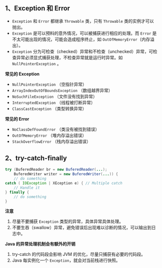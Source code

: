 # 

## 1、Exception 和 Error

- `Exception` 和 `Error` 都继承 `Throwable` 类，只有 `Throwable` 类的实例才可以抛出。
- `Exception` 是可以预料的意外情况，可以被捕获进行相应的处理。而 `Error` 是不太可能出现的情况，可能会造成程序终止，如 `OutOfMemoryError`（内存溢出）。
- `Exception` 分为可检查（checked）异常和不检查（unchecked）异常，可检查异常必须显式捕获处理，不检查异常就是运行时异常。如 `NullPointerException` 。

**常见的 Exception**

- `NullPointerException` （空指针异常）
- `ArrayIndexOutOfBoundsException` （数组越界异常）
- `NoSuchFileException` （文件没有找到异常）
- `InterruptedException` （线程被打断异常）
- `ClassCastException` （类型转换异常）

**常见的 Error**

- `NoClassDefFoundError` （类没有被找到错误）
- `OutOfMemoryError` （堆内存溢出错误）
- `StackOverflowError` （栈内存溢出错误）


## 2、try-catch-finally

```java
try (BuferedReader br = new BuferedReader(...);
    BuferedWriter writer = new BuferedWriter(...)) {
    // do something
catch ( IOException | XEception e) { // Multiple catch
    // Handle it 
} finally {
    // do something
}
```

**注意**

1. 尽量不要捕获 `Exception` 类型的异常，具体异常具体处理。
2. 不要生吞（swallow）异常，避免错误后出现难以诊断的情况，可以输出到日志中。

**Java 的异常处理机制会有额外的开销**

1. try-catch 的代码段会影响 JVM 的优化，尽量只捕获有必要的代码段。
2. Java 每实例化一个 `Exception`，就会对当前栈进行快照。


